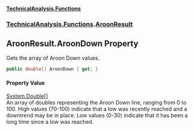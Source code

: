 #### [TechnicalAnalysis\.Functions](Atypical.TechnicalAnalysis.Functions.md 'Atypical\.TechnicalAnalysis\.Functions')
### [TechnicalAnalysis\.Functions](Atypical.TechnicalAnalysis.Functions.md#TechnicalAnalysis.Functions 'TechnicalAnalysis\.Functions').[AroonResult](AroonResult.md 'TechnicalAnalysis\.Functions\.AroonResult')

## AroonResult\.AroonDown Property

Gets the array of Aroon Down values\.

```csharp
public double[] AroonDown { get; }
```

#### Property Value
[System\.Double](https://docs.microsoft.com/en-us/dotnet/api/System.Double 'System\.Double')[\[\]](https://docs.microsoft.com/en-us/dotnet/api/System.Array 'System\.Array')  
An array of doubles representing the Aroon Down line, ranging from 0 to 100\. 
High values \(70\-100\) indicate that a low was recently reached and a downtrend 
may be in place\. Low values \(0\-30\) indicate that it has been a long time since 
a low was reached\.